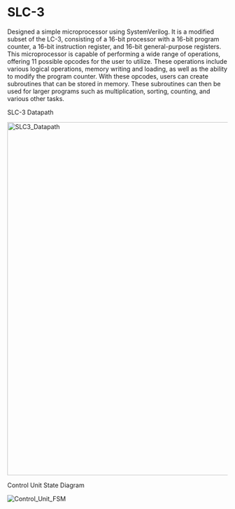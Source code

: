 # SLC-3

Designed a simple microprocessor using SystemVerilog. It is a modified subset of the LC-3, consisting of a 16-bit processor with a 16-bit program counter, a 16-bit instruction register, and 16-bit general-purpose registers. This microprocessor is capable of performing a wide range of operations, offering 11 possible opcodes for the user to utilize. These operations include various logical operations, memory writing and loading, as well as the ability to modify the program counter. With these opcodes, users can create subroutines that can be stored in memory. These subroutines can then be used for larger programs such as multiplication, sorting, counting, and various other tasks.

SLC-3 Datapath

<img width="806" alt="SLC3_Datapath" src="https://github.com/aguptad/SLC-3/assets/106165854/6e28b839-bf55-45d3-ab1d-97497d050ed9">


Control Unit State Diagram

![Control_Unit_FSM](https://github.com/aguptad/SLC-3/assets/106165854/38415d6f-5f80-41c4-b658-cba9385475f1)
